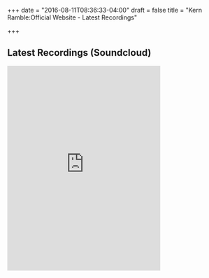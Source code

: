 +++
date = "2016-08-11T08:36:33-04:00"
draft = false
title = "Kern Ramble:Official Website - Latest Recordings"

+++

<div class="grow" itemscope itemtype="http://schema.org/MusicPlaylist">
  <h2><span itemprop="name">Latest Recordings</span> (Soundcloud)</h2>

<iframe style="border: 0; width: 350px; height: 470px;" src="https://bandcamp.com/EmbeddedPlayer/album=3369322112/size=large/bgcol=ffffff/linkcol=0687f5/tracklist=false/transparent=true/" seamless><a href="https://kernramble.bandcamp.com/album/flowers-appear-on-the-hill">Flowers Appear on the Hill by Kern Ramble</a></iframe>


</div>

